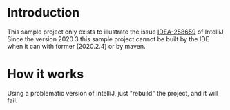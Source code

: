 # Introduction

This sample project only exists to illustrate the issue [IDEA-258659](https://youtrack.jetbrains.com/issue/IDEA-258659) of IntelliJ
Since the version 2020.3 this sample project cannot be built by the IDE when it can with former (2020.2.4) or by maven.

# How it works

Using a problematic version of IntelliJ, just "rebuild" the project, and it will fail.
